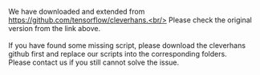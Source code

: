 We have downloaded and extended from https://github.com/tensorflow/cleverhans.<br/>
Please check the original version from the link above.<br/>
<br/>
If you have found some missing script, please download the cleverhans github first and replace our scripts into the corresponding folders.<br/>
Please contact us if you still cannot solve the issue.<br/>
